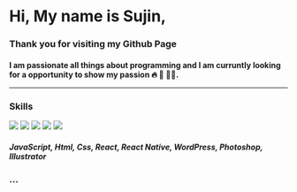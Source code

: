  <img src="https://sujinhhh.github.io/deploy/awesome.png" alt="" />

#  Hi, My name is Sujin,
### Thank you for visiting my Github Page

#### I am passionate all things about programming and I am curruntly looking for a opportunity to show my passion 🔥 🥳 🏋️‍♀️. <hr> 

### Skills
<img src="https://img.shields.io/badge/JavaScript-F7DF1E?style=for-the-badge&logo=JavaScript&logoColor=white"/> <img src="https://img.shields.io/badge/React-61DAFB?style=for-the-badge&logo=React&logoColor=white"/>  <img src="https://img.shields.io/badge/CSS-1572B6?style=for-the-badge&logo=CSS3&logoColor=white"/> <img src="https://img.shields.io/badge/HTML5-E34F26?style=for-the-badge&logo=HTML5&logoColor=white"/>  <img src="https://img.shields.io/badge/Adobe Photoshop-31A8FF?style=for-the-badge&logo=Adobe-Photoshop&logoColor=white"/> 



##### JavaScript, Html, Css, React, React Native, WordPress, Photoshop, Illustrator

###  ...  
